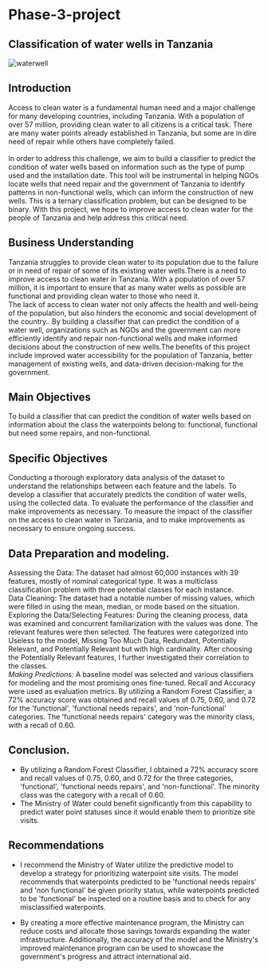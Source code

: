 # Phase-3-project
## Classification of water wells in Tanzania
![waterwell](https://user-images.githubusercontent.com/117116395/218067424-85605530-08c5-4050-9635-a50682da47a1.jpg)
## Introduction
Access to clean water is a fundamental human need and a major challenge for many developing countries, including Tanzania. With a population of over 57 million, providing clean water to all citizens is a critical task. There are many water points already established in Tanzania, but some are in dire need of repair while others have completely failed.
<br />
<br />
In order to address this challenge, we aim to build a classifier to predict the condition of water wells based on information such as the type of pump used and the installation date. This tool will be instrumental in helping NGOs locate wells that need repair and the government of Tanzania to identify patterns in non-functional wells, which can inform the construction of new wells. This is a ternary classification problem, but can be designed to be binary. With this project, we hope to improve access to clean water for the people of Tanzania and help address this critical need.

## Business Understanding
Tanzania struggles to provide clean water to its population due to the failure or in need of repair of some of its existing water wells.There is a need to improve access to clean water in Tanzania. With a population of over 57 million, it is important to ensure that as many water wells as possible are functional and providing clean water to those who need it. 
<br />
The lack of access to clean water not only affects the health and well-being of the population, but also hinders the economic and social development of the country.. By building a classifier that can predict the condition of a water well, organizations such as NGOs and the government can more efficiently identify and repair non-functional wells and make informed decisions about the construction of new wells.The benefits of this project include improved water accessibility for the population of Tanzania, better management of existing wells, and data-driven decision-making for the government.
<br>
## Main Objectives
To build a classifier that can predict the condition of water wells based on information about the class the waterpoints belong to: functional, functional but need some repairs, and non-functional.

## Specific Objectives
Conducting a thorough exploratory data analysis of the dataset to understand the relationships between each feature and the labels.
To develop a classifier that accurately predicts the condition of water wells, using the collected data.
To evaluate the performance of the classifier and make improvements as necessary.
To measure the impact of the classifier on the access to clean water in Tanzania, and to make improvements as necessary to ensure ongoing success.


## Data Preparation and modeling.
Assessing the Data: The dataset had almost 60,000 instances with 39 features, mostly of nominal categorical type. It was a multiclass classification problem with three potential classes for each instance.
<br>
Data Cleaning: The dataset had a notable number of missing values, which were filled in using the mean, median, or mode based on the situation.
<br>
Exploring the Data/Selecting Features: During the cleaning process, data  was examined and concurrent familiarization with the values was done. The relevant features were then selected. The features were categorized into Useless to the model, Missing Too Much Data, Redundant, Potentially Relevant, and Potentially Relevant but with high cardinality. After choosing the Potentially Relevant features, I further investigated their correlation to the classes.
<br>
*Making Predictions:* A baseline model was selected and various classifiers for modeling and the most promising ones fine-tuned. Recall and Accuracy were used as evaluation metrics. By utilizing a Random Forest Classifier, a 72% accuracy score was obtained and recall values of 0.75, 0.60, and 0.72 for the 'functional', 'functional needs repairs', and 'non-functional' categories. The 'functional needs repairs' category was the minority class, with a recall of 0.60.


## Conclusion.

* By utilizing a Random Forest Classifier, I obtained a 72% accuracy score and recall values of 0.75, 0.60, and 0.72 for the three categories, 'functional', 'functional needs repairs', and 'non-functional'. The minority class was the category with a recall of 0.60.
* The Ministry of Water could benefit significantly from this capability to predict water point statuses since it would enable them to prioritize site visits.

## Recommendations

* I recommend the Ministry of Water utilize the predictive model to develop a strategy for prioritizing waterpoint site visits. The model recommends that waterpoints predicted to be 'functional needs repairs' and 'non functional' be given priority status, while waterpoints predicted to be 'functional' be inspected on a routine basis and to check for any misclassified waterpoints.

* By creating a more effective maintenance program, the Ministry can reduce costs and allocate those savings towards expanding the water infrastructure. Additionally, the accuracy of the model and the Ministry's improved maintenance program can be used to showcase the government's progress and attract international aid.


